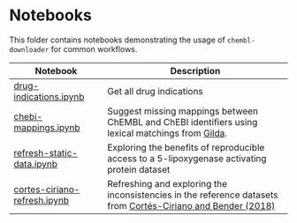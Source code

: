 # Notebooks

This folder contains notebooks demonstrating the usage of `chembl-downloader`
for common workflows.

| Notebook                                                     | Description                                                                                                                                                        |
|--------------------------------------------------------------|--------------------------------------------------------------------------------------------------------------------------------------------------------------------|
| [drug-indications.ipynb](drug-indications.ipynb)             | Get all drug indications                                                                                                                                           |
| [chebi-mappings.ipynb](chebi-mappings.ipynb)                 | Suggest missing mappings between ChEMBL and ChEBI identifiers using lexical matchings from [Gilda](https://github.com/indralab/gilda).                             |
| [refresh-static-data.ipynb](refresh-static-data.ipynb)       | Exploring the benefits of reproducible access to a 5-lipoxygenase activating protein dataset                                                                       |
| [cortes-ciriano-refresh.ipynb](cortes-ciriano-refresh.ipynb) | Refreshing and exploring the inconsistencies in the reference datasets from [Cortés-Ciriano and Bender (2018)](https://pubs.acs.org/doi/10.1021/acs.jcim.8b00542)  |
